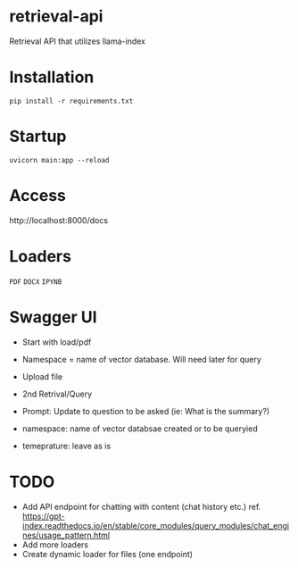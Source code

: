 # retrieval-api
 Retrieval API that utilizes llama-index 

# Installation
`pip install -r requirements.txt`

# Startup
`uvicorn main:app --reload`

# Access
http://localhost:8000/docs

# Loaders
`PDF` `DOCX` `IPYNB`

# Swagger UI
- Start with load/pdf
- Namespace = name of vector database. Will need later for query
- Upload file

- 2nd Retrival/Query
- Prompt: Update to question to be asked (ie: What is the summary?)
- namespace: name of vector databsae created or to be queryied
- temeprature: leave as is

# TODO
- Add API endpoint for chatting with content (chat history etc.) ref. https://gpt-index.readthedocs.io/en/stable/core_modules/query_modules/chat_engines/usage_pattern.html
- Add more loaders
- Create dynamic loader for files (one endpoint)
